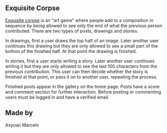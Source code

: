 
## Exquisite Corpse

[Exquisite corpse](https://en.wikipedia.org/wiki/Exquisite_corpse) is an "art game" where people add to a composition in sequence by being allowed to see only the end of what the previous person contributed. There are two types of posts, drawings and stories.

In drawings, first a user draws the top half of an image. Later another user continues this drawing but they are only allowed to see a small part of the bottom of the finished half. At that point the drawing is finished.

In stories, first a user starts writing a story. Later another user continues writing it but they are only allowed to see the last 100 characters from the previous contribution. This user can then decide whether the story is finished at that point, or pass it on to another user, repeating the process.

Finished posts appear in the gallery on the home page. Posts have a score and comment section for further interaction. Before posting or commenting users must be logged in and have a verified email.

## Made by

Axyoan Marcelo
